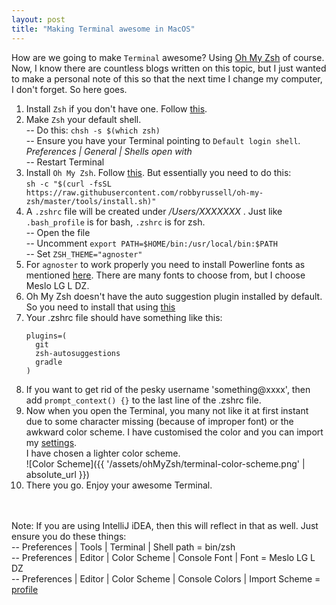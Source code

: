 ```yaml
---
layout: post
title: "Making Terminal awesome in MacOS"
---
```

How are we going to make `Terminal` awesome? Using [Oh My Zsh](https://github.com/robbyrussell/oh-my-zsh) 
of course. Now, I know there are countless blogs written on this topic, but I just wanted to make a
personal note of this so that the next time I change my computer, I don't forget. So here goes.

1. Install `Zsh` if you don't have one. Follow [this](https://github.com/robbyrussell/oh-my-zsh/wiki/Installing-ZSH).
2. Make `Zsh` your default shell.<br>
-- Do this:
`chsh -s $(which zsh)` <br>
-- Ensure you have your Terminal pointing to `Default login shell`. _Preferences | General | Shells open with_ <br>
-- Restart Terminal
3. Install `Oh My Zsh`. Follow [this](https://github.com/robbyrussell/oh-my-zsh). But essentially you 
need to do this: <br>
`sh -c "$(curl -fsSL https://raw.githubusercontent.com/robbyrussell/oh-my-zsh/master/tools/install.sh)"`
4. A `.zshrc` file will be created under _/Users/XXXXXXX_ . Just like `.bash_profile` is for bash, `.zshrc`
is for zsh.<br>
-- Open the file<br>
-- Uncomment `export PATH=$HOME/bin:/usr/local/bin:$PATH` <br>
-- Set `ZSH_THEME="agnoster"` <br>
5. For `agnoster` to work properly you need to install Powerline fonts as mentioned [here](https://github.com/powerline/fonts).
There are many fonts to choose from, but I choose Meslo LG L DZ.
6. Oh My Zsh doesn't have the auto suggestion plugin installed by default. So you need to install that
using [this](https://github.com/zsh-users/zsh-autosuggestions/blob/master/INSTALL.md)
7. Your .zshrc file should have something like this:
    ```$xslt
    plugins=(
      git
      zsh-autosuggestions
      gradle
    )
    ```
8. If you want to get rid of the pesky username 'something@xxxx', then add `prompt_context() {}` to the last line of the .zshrc file.     
9. Now when you open the Terminal, you many not like it at first instant due to some character missing (because of
improper font) or the awkward color scheme. I have customised the color and you can import my [settings](/assets/ohMyZsh/Custom.terminal).<br>
I have chosen a lighter color scheme.<br>
![Color Scheme]({{ '/assets/ohMyZsh/terminal-color-scheme.png' | absolute_url }})
10. There you go. Enjoy your awesome Terminal.

<br><br>
Note: If you are using IntelliJ iDEA, then this will reflect in that as well. Just ensure you do these things:<br>
-- Preferences | Tools | Terminal | Shell path = bin/zsh <br>
-- Preferences | Editor | Color Scheme | Console Font | Font = Meslo LG L DZ <br>
-- Preferences | Editor | Color Scheme | Console Colors | Import Scheme = [profile](/assets/ohMyZsh/Intellij.icls)
